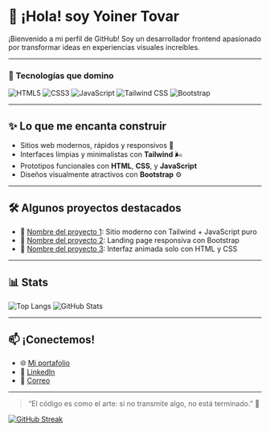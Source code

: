 # 👋 ¡Hola! soy Yoiner Tovar

¡Bienvenido a mi perfil de GitHub! Soy un desarrollador frontend apasionado por transformar ideas en experiencias visuales increíbles.

---

### 🚀 Tecnologías que domino

![HTML5](https://img.shields.io/badge/HTML5-E34F26?style=for-the-badge&logo=html5&logoColor=white)
![CSS3](https://img.shields.io/badge/CSS3-1572B6?style=for-the-badge&logo=css3&logoColor=white)
![JavaScript](https://img.shields.io/badge/JavaScript-F7DF1E?style=for-the-badge&logo=javascript&logoColor=black)
![Tailwind CSS](https://img.shields.io/badge/Tailwind_CSS-38B2AC?style=for-the-badge&logo=tailwind-css&logoColor=white)
![Bootstrap](https://img.shields.io/badge/Bootstrap-7952B3?style=for-the-badge&logo=bootstrap&logoColor=white)


---

## ✨ Lo que me encanta construir

- Sitios web modernos, rápidos y responsivos 📱
- Interfaces limpias y minimalistas con **Tailwind** 🌬️
- Prototipos funcionales con **HTML**, **CSS**, y **JavaScript**
- Diseños visualmente atractivos con **Bootstrap** ⚙️

---

## 🛠️ Algunos proyectos destacados

- 🔗 [Nombre del proyecto 1](#): Sitio moderno con Tailwind + JavaScript puro  
- 🔗 [Nombre del proyecto 2](#): Landing page responsiva con Bootstrap  
- 🔗 [Nombre del proyecto 3](#): Interfaz animada solo con HTML y CSS  

---

## 📊 Stats

![Top Langs](https://github-readme-stats.vercel.app/api/top-langs/?username=yoinertovar&layout=compact&theme=radical)
![GitHub Stats](https://github-readme-stats.vercel.app/api?username=yoinertovar&show_icons=true&theme=radical)

---

## 📫 ¡Conectemos!

- 🌐 [Mi portafolio](#)
- 💼 [LinkedIn](https://www.linkedin.com/in/yoiner-tovar/)
- 📧 [Correo](yoinertnwork@gmail.com)

---

> “El código es como el arte: si no transmite algo, no está terminado.” 🎨


[![GitHub Streak](https://github-readme-streak-stats.herokuapp.com?user=yoinertovar)](https://git.io/streak-stats)
